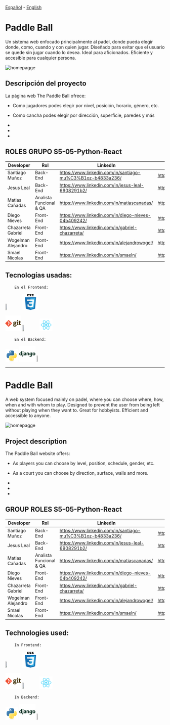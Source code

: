 <a name="beginning"></a>
[Español](#ES) - [English](#EN)

# Paddle Ball
Un sistema web enfocado principalmente al padel, donde pueda elegir donde, como, cuando y con quien jugar.
Diseñado para evitar que el usuario se quede sin jugar cuando lo desea.
Ideal para aficionados.
Eficiente y accesible para cualquier persona.

![homepagge](https://user-images.githubusercontent.com/105388226/204401748-ca0dbbf3-8427-4c28-ae3b-d0638c83e5fe.png)


<a name="ES"></a>
## Descripción del proyecto

La página web The Paddle Ball ofrece:

 * Como jugadores podes elegir por nivel, posición, horario, género, etc. 

 * Como cancha podes elegir por dirección, superficie, paredes y más 

 *
 
 *
 
 *


## ROLES GRUPO S5-05-Python-React

| Developer          | Rol       | LinkedIn                                      | GitHub                               |
| ------------------ | --------- | ----------------------------------------------| -------------------------------------|
| Santiago Muñoz     | Back-End  |https://www.linkedin.com/in/santiago-mu%C3%B1oz-b4833a236/| https://github.com/SantiagoEzequielMunioz |
| Jesus Leal         | Back-End  |https://www.linkedin.com/in/jesus-leal-6908291b2/| https://github.com/imjesusleal     |
| Matias Cañadas     | Analista Funcional & QA |https://www.linkedin.com/in/matiascanadas/| https://github.com/Hotbones |
| Diego Nieves       | Front-End |https://www.linkedin.com/in/diego-nieves-04b409242/|https://github.com/Diego-Nieves26 |
| Chazarreta Gabriel | Front-End |https://www.linkedin.com/in/gabriel-chazarreta/| https://github.com/gfchaza09         |
| Wogelman Alejandro | Front-End |https://www.linkedin.com/in/alejandrowogel/    | https://github.com/AlejandroWogelman |
| Smael Nicolas      | Front-End | https://www.linkedin.com/in/smaeln/           | https://github.com/SmaelNicolas      |


## Tecnologías usadas:

        En el Frontend:
<p align="left">
<img src="https://upload.wikimedia.org/wikipedia/commons/thumb/6/61/HTML5_logo_and_wordmark.svg/800px-HTML5_logo_and_wordmark.svg.png"  width=10% height=10%>
<img src="https://raw.githubusercontent.com/devicons/devicon/master/icons/css3/css3-original-wordmark.svg"  width=10% height=10%>

</p> 
<p align="left">
<img src="https://raw.githubusercontent.com/github/explore/80688e429a7d4ef2fca1e82350fe8e3517d3494d/topics/git/git.png"  width=10% height=10%>
<img src="https://avatars.githubusercontent.com/u/5155369?s=200&v=4"  width=10% height=10%>
<img src="https://raw.githubusercontent.com/github/explore/80688e429a7d4ef2fca1e82350fe8e3517d3494d/topics/react/react.png" width=8% height=8%>
</p>

        En el Backend:
<p align="left">
<img src="https://raw.githubusercontent.com/devicons/devicon/master/icons/python/python-original.svg" width=8% height=8%> 
<img src="https://raw.githubusercontent.com/github/explore/7456fdff59816d37ef383a6c8f32a26ff7332db2/topics/django/django.png"  width=10% height=10%>
<img src="https://www.postgresql.org/media/img/about/press/elephant.png" width=8% height=8%>
</p>

--------------------------------------------


<a name="EN"></a>

# Paddle Ball
A web system focused mainly on padel, where you can choose where, how, when and with whom to play.
Designed to prevent the user from being left without playing when they want to.
Great for hobbyists.
Efficient and accessible to anyone.

![homepagge](https://user-images.githubusercontent.com/105388226/204401748-ca0dbbf3-8427-4c28-ae3b-d0638c83e5fe.png)

## Project description

The Paddle Ball website offers:

 * As players you can choose by level, position, schedule, gender, etc. 

 * As a court you can choose by direction, surface, walls and more. 

 *
 
 *
 
 *


## GROUP ROLES S5-05-Python-React

| Developer          | Rol       | LinkedIn                                      | GitHub                               |
| ------------------ | --------- | ----------------------------------------------| -------------------------------------|
| Santiago Muñoz     | Back-End  |https://www.linkedin.com/in/santiago-mu%C3%B1oz-b4833a236/| https://github.com/SantiagoEzequielMunioz |
| Jesus Leal         | Back-End  |https://www.linkedin.com/in/jesus-leal-6908291b2/| https://github.com/imjesusleal     |
| Matias Cañadas     | Analista Funcional & QA |https://www.linkedin.com/in/matiascanadas/| https://github.com/Hotbones |
| Diego Nieves       | Front-End |https://www.linkedin.com/in/diego-nieves-04b409242/|https://github.com/Diego-Nieves26 |
| Chazarreta Gabriel | Front-End |https://www.linkedin.com/in/gabriel-chazarreta/| https://github.com/gfchaza09         |
| Wogelman Alejandro | Front-End |https://www.linkedin.com/in/alejandrowogel/    | https://github.com/AlejandroWogelman |
| Smael Nicolas      | Front-End | https://www.linkedin.com/in/smaeln/           | https://github.com/SmaelNicolas      |


## Technologies used:

        In Frontend:
<p align="left">
<img src="https://upload.wikimedia.org/wikipedia/commons/thumb/6/61/HTML5_logo_and_wordmark.svg/800px-HTML5_logo_and_wordmark.svg.png"  width=10% height=10%>
<img src="https://raw.githubusercontent.com/devicons/devicon/master/icons/css3/css3-original-wordmark.svg"  width=10% height=10%>

</p> 
<p align="left">
<img src="https://raw.githubusercontent.com/github/explore/80688e429a7d4ef2fca1e82350fe8e3517d3494d/topics/git/git.png"  width=10% height=10%>
<img src="https://avatars.githubusercontent.com/u/5155369?s=200&v=4"  width=10% height=10%>
<img src="https://raw.githubusercontent.com/github/explore/80688e429a7d4ef2fca1e82350fe8e3517d3494d/topics/react/react.png" width=8% height=8%>
</p>

        In Backend:
<p align="left">
<img src="https://raw.githubusercontent.com/devicons/devicon/master/icons/python/python-original.svg" width=8% height=8%> 
<img src="https://raw.githubusercontent.com/github/explore/7456fdff59816d37ef383a6c8f32a26ff7332db2/topics/django/django.png"  width=10% height=10%>
<img src="https://www.postgresql.org/media/img/about/press/elephant.png" width=8% height=8%>
</p>
